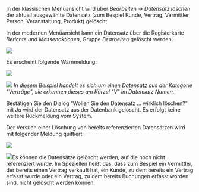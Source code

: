 In der klassischen Menüansicht wird über *Bearbeiten  → Datensatz löschen*  der aktuell ausgewählte  Datensatz (zum Bespiel Kunde, Vertrag, Vermittler, Person, Veranstaltung, Produkt) gelöscht. 

In der modernen Menüansicht kann ein Datensatz über die Registerkarte *Berichte und Massenaktionen*, Gruppe *Bearbeiten* gelöscht werden.

![](http://xpecto.github.io/docs/xpecto/Bearbeiten/Datensatz_loeschen/Menue_loeschen.png)

Es erscheint folgende Warnmeldung:

![](http://xpecto.github.io/docs/xpecto/Bearbeiten/Datensatz_loeschen/Datensatz_loeschen.png)

*![](http://xpecto.github.io/docs/xpecto/Grafiken/gr_gluehbirne.jpg) In diesem Beispiel handelt es sich um einen Datensatz aus der Kategorie "Verträge", sie erkennen dieses am Kürzel "V" im Datensatz Namen.*
     

Bestätigen Sie den Dialog “Wollen Sie den Datensatz … wirklich löschen?” mit *Ja* wird der Datensatz aus der Datenbank gelöscht. Es erfolgt keine weitere Rückmeldung vom System.


Der Versuch einer Löschung von bereits referenzierten Datensätzen wird mit folgender Meldung quittiert:

![](http://xpecto.github.io/docs/xpecto/Bearbeiten/Datensatz_loeschen/Datensatz_kann_nicht_geloescht_werden.png)
 
![](http://xpecto.github.io/docs/xpecto/Grafiken/gr_gluehbirne.jpg)Es können die Datensätze gelöscht werden, auf die noch nicht referenziert wurde. Im Speziellen heißt das, dass zum Bespiel ein Vermittler, der bereits einen Vertrag verkauft hat, ein Kunde, zu dem bereits ein Vertrag erfasst wurde oder ein Vertrag, zu dem bereits Buchungen erfasst worden sind, nicht gelöscht werden können. 